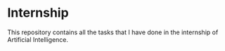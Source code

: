 # Internship
This repository contains all the tasks that I have done in the internship of Artificial Intelligence.
